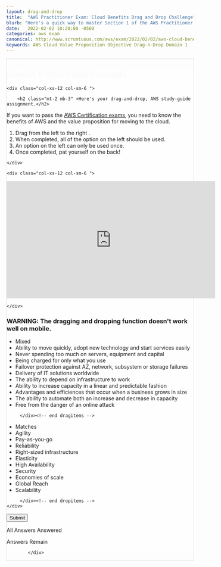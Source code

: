 ```yaml
---
layout: drag-and-drop
title:  "AWS Practitioner Exam: Cloud Benefits Drag and Drop Challenge"
blurb: "Here's a quick way to master Section 1 of the AWS Practitioner Exam. Domain 1 is Cloud Concepts. Do you know the AWS value proposition?"
date:   2022-02-02 10:20:00 -0500
categories: aws exam
canonical: http://www.scrumtuous.com/aws/exam/2022/02/02/aws-cloud-benefits-value-proposition-drag-drop.html
keywords: AWS Cloud Value Proposition Objective Drag-n-Drop Domain 1
---
```

	
			
<div style="border: 1px solid #DEDEDE;" class="main col col-12 col-sm-12  col-md-12 col-lg-12 order-1 order-sm-1 order-lg-1 mb-3 mt-3">


<div class="quiz-wrapper mt-3 mb-3" style="background: #FEFEFE;">
<h2 style="color:#FAFAFA"><span class="section-title" >Domain 1: AWS Cloud Concepts</span></h2>




<div class="row mt-3 mb-3">

	<div class="col-xs-12 col-sm-6 ">

		<h2 class="mt-2 mb-3" >Here's your drag-and-drop, AWS study-guide assignment.</h2>
<p class="mb-3 bt-4">If you want to pass the <a href="https://aws.amazon.com/certification/">AWS Certification exams</a>, you need to know the benefits of AWS and the value proposition for moving to the cloud. </p>
		<ol class="section-ol">
		<li class="section-li"><i class="lni lni-checkmark"></i>Drag from the left to the right .</li>
		<li class="section-li"><i class="lni lni-checkmark"></i>When completed, all of the option on the left should be used.</li>
		<li class="section-li"><i class="lni lni-checkmark"></i>An option on the left can only be used once.</li>
		<li class="section-li"><i class="lni lni-checkmark"></i>Once completed, pat yourself on the back!</li>	
		</ol>	

	</div>

	<div class="col-xs-12 col-sm-6 ">

		
<div class="embed-responsive embed-responsive-16by9">
<iframe width="560" height="315" src="https://www.youtube.com/embed/Mn82dKTb_Qw" frameborder="0" allow="accelerometer; autoplay; clipboard-write; encrypted-media; gyroscope; picture-in-picture" allowfullscreen=""></iframe>
</div>		
		
		
		
		
		
	</div>


</div>




<h3>WARNING: The dragging and dropping function doesn't work well on mobile.</h3>
    <div class="row mt-3 mb-3">
	

<div class="col-xs-12 col-sm-6  dragitems">
		 
<div class="unsorted w-100">
	 
<ul class="options w-100 p-3">

<li class="title title-scrambled">Mixed</li>
<li class="option" data-target="4"><span class="option-data"> Ability to move quickly, adopt new technology and start services easily </span></li>

<li class="option" data-target="10"><span class="option-data"> Never spending too much on servers, equipment and capital </span></li>
<li class="option" data-target="5"><span class="option-data"> Being charged for only what you use </span></li>
<li class="option" data-target="3"><span class="option-data"> Failover protection against AZ, network, subsystem or storage failures </span></li>
<li class="option" data-target="8"><span class="option-data"> Delivery of IT solutions worldwide </span></li>
<li class="option" data-target="2"><span class="option-data"> The ability to depend on infrastructure to work </span></li>
<li class="option" data-target="7"><span class="option-data"> Ability to increase capacity in a linear and predictable fashion </span></li>


<li class="option" data-target="9"><span class="option-data"> Advantages and efficiences that occur when a business grows in size </span></li>
<li class="option" data-target="6"><span class="option-data"> The ability to automate both an increase and decrease in capacity </span></li>

<li class="option" data-target="1"><span class="option-data"> Free from the danger of an online attack </span></li>
</ul>
</div>		 
		 
		 </div><!-- end dragitems -->

<div class="col-xs-12 col-sm-6  border-solid border-green dropitems">
		 
<div class="answers w-100">
  

<ul class="options w-100 p-3">
<li class="title title-sorted">Matches</li>
<li class="sink"><span class="target w-100 ui-droppable" data-accept="4"> Agility </span></li>
<li class="sink"><span class="target w-100 ui-droppable" data-accept="5"> Pay-as-you-go </span></li>
<li class="sink"><span class="target w-100 ui-droppable" data-accept="2"> Reliability </span></li>
<li class="sink"><span class="target w-100 ui-droppable" data-accept="10"> Right-sized infrastructure </span></li>
<li class="sink"><span class="target w-100 ui-droppable" data-accept="6"> Elasticity </span></li>

<li class="sink"><span class="target w-100 ui-droppable" data-accept="3"> High Availability </span></li>
<li class="sink"><span class="target w-100 ui-droppable" data-accept="1"> Security </span></li>

<li class="sink"><span class="target w-100 ui-droppable" data-accept="9"> Economies of scale </span></li>
<li class="sink"><span class="target w-100 ui-droppable" data-accept="8"> Global Reach </span></li>
<li class="sink"><span class="target w-100 ui-droppable" data-accept="7"> Scalability </span></li>
</ul>

</div>
		 
		 </div><!-- end dropitems -->
    </div>	
	
	
	


 <button type="submit" value="submit">Submit</button>
 <div class="lightbox-bg"></div>
 <div class="status confirm">
   <p>All Answers Answered</p>
 </div>
 <div class="status deny">
   <p>Answers Remain</p>
 </div>
</div>






            </div>
